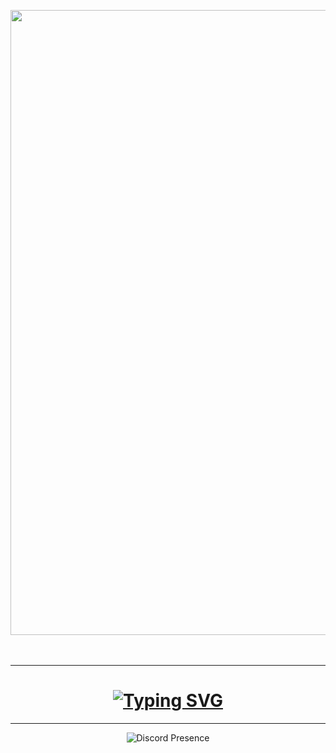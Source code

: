<a id="Top"></a>

<!--
![](https://visitcount.itsvg.in/api?id=abyanKhairi&icon=1&color=0)
-->

<div align="center">
<img width="1000" src="https://i.imgur.com/ajduN5g.gif" />
</div>

<br>
<br>
<hr>

<div align="center">
  <h1>
    <a href="https://git.io/typing-svg"><img src="https://readme-typing-svg.demolab.com?font=Josefin+Sans&size=25&duration=2400&pause=100&color=51A6D3&center=true&width=435&lines=Hello+There;Im+Abyan+Khairi+Risha" alt="Typing SVG" /></a>
  </h1>
</div>

<hr>

<div align="center">

![Discord Presence](https://lanyard.kyrie25.me/api/657961428304527399)

</div>
